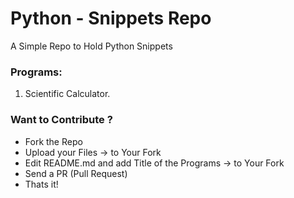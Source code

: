 # Python - Snippets Repo

A Simple Repo to Hold Python Snippets

### Programs:

 1. Scientific Calculator.
 
### Want to Contribute ?

- Fork the Repo
- Upload your Files -> to Your Fork
- Edit README.md and add Title of the Programs -> to Your Fork
- Send a PR (Pull Request)
- Thats it!
